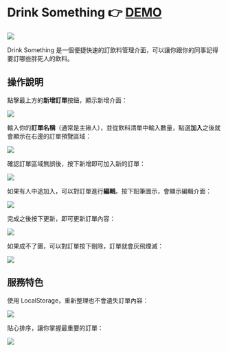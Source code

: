 
# Drink Something 👉 [DEMO](https://aimer-ist.github.io/drink-something/dist/#/)

![](https://i.imgur.com/q5CR2XW.png)

Drink Something 是一個便捷快速的訂飲料管理介面，可以讓你跟你的同事記得要訂哪些胖死人的飲料。

## 操作說明

點擊最上方的**新增訂單**按鈕，顯示新增介面：

![](https://i.imgur.com/abS0ru1.png)

輸入你的**訂單名稱**（通常是主揪人），並從飲料清單中輸入數量，點選**加入**之後就會顯示在右邊的訂單預覽區域：

![](https://i.imgur.com/6xpiqHT.png)

確認訂單區域無誤後，按下新增即可加入新的訂單：

![](https://i.imgur.com/PtQlcSt.png)

如果有人中途加入，可以對訂單進行**編輯**。按下鉛筆圖示，會顯示編輯介面：

![](https://i.imgur.com/q6CIxbl.png)

完成之後按下更新，即可更新訂單內容：

![](https://i.imgur.com/YXq80Ql.png)

如果成不了團，可以對訂單按下刪除，訂單就會灰飛煙滅：

![](https://s3.gifyu.com/images/1621539088837.gif)

## 服務特色

使用 LocalStorage，重新整理也不會遺失訂單內容：

![](https://i.imgur.com/ApmLTS4.png)

貼心排序，讓你掌握最重要的訂單：

![](https://i.imgur.com/LaGi0Hn.png)

